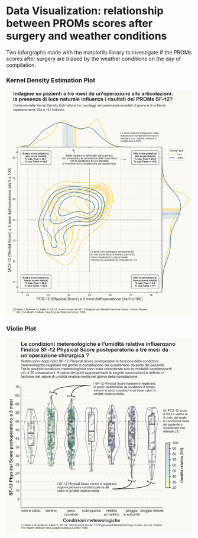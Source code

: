 # Data Visualization: relationship between PROMs scores after surgery and weather conditions

Two inforgraphs made with the matplotlib library to investigate if the PROMs scores after surgery are biased by the weather conditions on the day of compilation.

### Kernel Density Estimation Plot
![](https://github.com/gianscuri/DataViz_PROMs_Score_Matplotlib/raw/main/Viz_KDEPlot.png)

### Violin Plot
![](https://github.com/gianscuri/DataViz_PROMs_Score_Matplotlib/raw/main/Viz_ViolinPlot.png)

